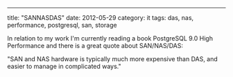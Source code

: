 ---
title: "SANNASDAS"
date: 2012-05-29
category: it
tags: das, nas, performance, postgresql, san, storage

In relation to my work I'm currently reading a book PostgreSQL 9.0 High Performance and there is a great quote about SAN/NAS/DAS:

"SAN and NAS hardware is typically much more expensive than DAS, and easier to manage in complicated ways."
